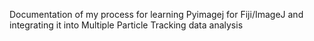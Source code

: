 Documentation of my process for learning Pyimagej for Fiji/ImageJ and integrating it into Multiple Particle Tracking data analysis
